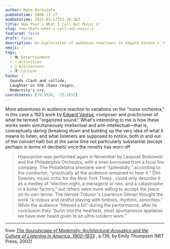 ```yaml
---
author: Nate Barksdale
pubDatetime: 2008-11-27
modDatetime: 2025-03-17T21:38:36Z
title: Now That’s What I Call Not Music 2!
slug: now-thats-what-i-call-not-music-2
featured: false
draft: false
description: An exploration of audience reactions to Edgard Varèse's "Hyperprism" and the dichotomy between concept and substance in modern sound compositions.
emoji: 🎶
tags:
  - 🎭 Entertainment
  - 🎶 Activities
  - 📖 Discussions
  - 🌍 Culture
haiku: |
  Sounds clash and collide,  
  Laughter in the chaos reigns,  
  Modernity's cry.
coordinates: [39.9526, -75.1652]
---
```


More adventures in audience reaction to variations on the "noise orchestra," in this case a 1923 work by [Edgard Varèse](http://en.wikipedia.org/wiki/Edgard_Var%C3%A8se), composer and practicioner of what he termed "organized sound." What's interesting to me is how these works seem simultaneously intellectual and anti-intellectual—that is, conceptually daring (breaking down and building up the very idea of what it means to listen, and what listeners are supposed to notice, both in and out of the concert hall) but at the same time not particularly substantial (except perhaps in terms of decibels) once the novelty has worn off

> _Hyperprism_ was performed again in November by Leopold Stokowski and the Philadelphia Orchestra, with a siren borrowed from a local fire company. The Philadelphia premiere went “splendidly,” according to the conductor; “practically all the audience remained to hear it.” Olin Downes, music critic for the _New York Times_ , could only describe it as a medley of “election night, a menagerie or two, and a catastrophe in a boiler factory,” but others were more willing to accept the piece on its own terms. The _Herald-Tribune_ ‘s Lawrence Gilman thought the work “a riotous and zestful playing with timbres, rhythms, sonorities.” While the audience “tittered a bit” during the performance, after its conclusion they “burst into the heartiest, most spontaneous applause we have ever heard given to an ultra-modern work.”

---

from _[The Soundscape of Modernity: Architectural Acoustics and the Culture of Listening in America, 1900–1933](http://books.google.com/books?id=7jvtvGbatv4C&printsec=frontcover&dq=soundscape+of+modernity&ei=9f4RSdJagYKyA9v-xYgE#PPA138,M1)_ , p.139, by Emily Thompson (MIT Press, 2002)
